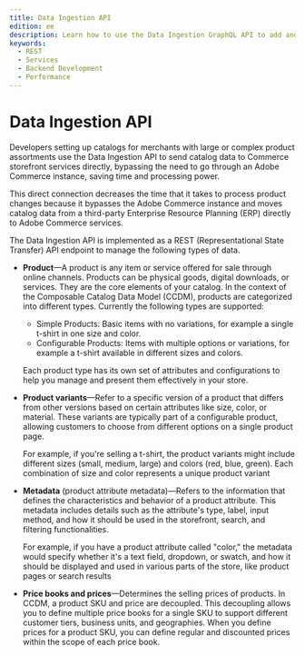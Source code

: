 ```yaml
---
title: Data Ingestion API
edition: ee
description: Learn how to use the Data Ingestion GraphQL API to add and manage product data using the composable catalog data model.
keywords:
  - REST
  - Services
  - Backend Development
  - Performance
---
```


# Data Ingestion API

Developers setting up catalogs for merchants with large or complex product assortments use the Data Ingestion API to send catalog data to Commerce storefront services directly, bypassing the need to go through an Adobe Commerce instance, saving time and processing power.

This direct connection decreases the time that it takes to process product changes because it bypasses the Adobe Commerce instance and moves catalog data from a third-party Enterprise Resource Planning (ERP) directly to Adobe Commerce services.

The Data Ingestion API is implemented as a REST (Representational State Transfer) API endpoint to manage the following types of data.

- **Product**—A product is any item or service offered for sale through online channels. Products can be physical goods, digital downloads, or services. They are the core elements of your catalog. In the context of the Composable Catalog Data Model (CCDM), products are categorized into different types. Currently the following types are supported:

  - Simple Products: Basic items with no variations, for example a single t-shirt in one size and color.
  - Configurable Products: Items with multiple options or variations, for example a t-shirt available in different sizes and colors.

  Each product type has its own set of attributes and configurations to help you manage and present them effectively in your store.

- **Product variants**—Refer to a specific version of a product that differs from other versions based on certain attributes like size, color, or material. These variants are typically part of a configurable product, allowing customers to choose from different options on a single product page.

  For example, if you're selling a t-shirt, the product variants might include different sizes (small, medium, large) and colors (red, blue, green). Each combination of size and color represents a unique product variant

- **Metadata** (product attribute metadata)—Refers to the information that defines the characteristics and behavior of a product attribute. This metadata includes details such as the attribute's type, label, input method, and how it should be used in the storefront, search, and filtering functionalities.

  For example, if you have a product attribute called "color," the metadata would specify whether it's a text field, dropdown, or swatch, and how it should be displayed and used in various parts of the store, like product pages or search results

- **Price books and prices**—Determines the selling prices of products. In CCDM, a product SKU and price are decoupled. This decoupling allows you to define multiple price books for a single SKU to support different customer tiers, business units, and geographies. When you define prices for a product SKU, you can define regular and discounted prices within the scope of each price book.
